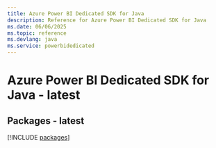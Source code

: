 ```yaml
---
title: Azure Power BI Dedicated SDK for Java
description: Reference for Azure Power BI Dedicated SDK for Java
ms.date: 06/06/2025
ms.topic: reference
ms.devlang: java
ms.service: powerbidedicated
---
```

# Azure Power BI Dedicated SDK for Java - latest
## Packages - latest
[!INCLUDE [packages](power-bi-dedicated-index.md)]